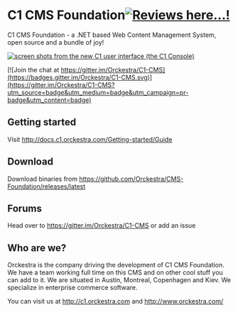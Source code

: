 # C1 CMS Foundation[![Reviews here...!](http://hackathon.composite.net/maw/github/reviews.png)](https://www.facebook.com/pg/C1CMS/reviews)

C1 CMS Foundation - a .NET based Web Content Management System, open source and a bundle of joy!

[![screen shots from the new C1 user interface (the C1 Console)](http://hackathon.composite.net/maw/github/6-pack-screenshots-smallr.png)](http://hackathon.composite.net/maw/github/6-pack-screenshots.png)

[![Join the chat at https://gitter.im/Orckestra/C1-CMS](https://badges.gitter.im/Orckestra/C1-CMS.svg)](https://gitter.im/Orckestra/C1-CMS?utm_source=badge&utm_medium=badge&utm_campaign=pr-badge&utm_content=badge)

## Getting started ##
Visit http://docs.c1.orckestra.com/Getting-started/Guide

## Download ##
Download binaries from https://github.com/Orckestra/CMS-Foundation/releases/latest

## Forums ##
Head over to https://gitter.im/Orckestra/C1-CMS or add an issue

## Who are we? ##
Orckestra is the company driving the development of C1 CMS Foundation. We have a team  working full time on this CMS and on other cool stuff you can add to it. We are situated in Austin, Montreal, Copenhagen and Kiev. We specialize in enterprise commerce software. 

You can visit us at http://c1.orckestra.com and http://www.orckestra.com/
